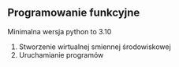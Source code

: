 ## Programowanie funkcyjne
Minimalna wersja python to 3.10

1. Stworzenie wirtualnej smiennej środowiskowej
2. Uruchamianie programów